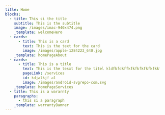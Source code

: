 ```yaml
---
title: Home
blocks:
  - title: This si the title
    subtitle: This is the subtitle
    image: /images/imac-940x474.png
    _template: welcomeHero
  - cards:
      - title: This is a card
        text: This is the text for the card
        image: /images/apple-1284223_640.jpg
    _template: homePageAbout
  - cards:
      - title: This is a title
        text: This is the tesxt for the titel kldfkfdkffkfkfkfkfkfkfkkf
        pageLink: /services
        id: kdjalkjf al
        image: /images/android-svgrepo-com.svg
    _template: homePageServices
  - title: This is a wararnty
    paragraphs:
      - this si a paragraph
    _template: warrantyBanner
---
```


